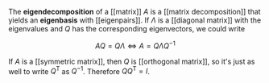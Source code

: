 The **eigendecomposition** of a [[matrix]] $A$ is a [[matrix decomposition]] that yields an **eigenbasis** with [[eigenpairs]]. If $\Lambda$ is a [[diagonal matrix]] with the eigenvalues and $Q$ has the corresponding eigenvectors, we could write

$$
AQ = Q\Lambda \iff A = Q\Lambda Q^{-1}
$$

If $A$ is a [[symmetric matrix]], then $Q$ is [[orthogonal matrix]], so it's just as well to write $Q^\mathsf{T}$ as $Q^{-1}$. Therefore $QQ^\mathsf{T}=I$.